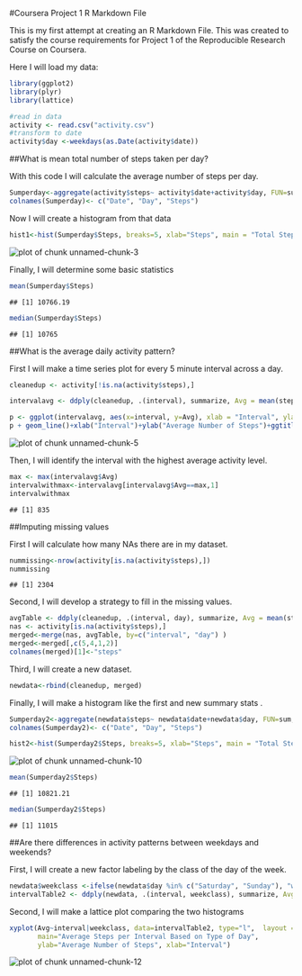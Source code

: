 #Coursera Project 1 R Markdown File

This is my first attempt at creating an R Markdown File. This was created to satisfy the course requirements for Project 1 of the Reproducible Research Course on Coursera.

Here I will load my data:


```r
library(ggplot2)
library(plyr)
library(lattice)

#read in data
activity <- read.csv("activity.csv")
#transform to date
activity$day <-weekdays(as.Date(activity$date))
```

##What is mean total number of steps taken per day?

With this code I will calculate the average number of steps per day.


```r
Sumperday<-aggregate(activity$steps~ activity$date+activity$day, FUN=sum,)
colnames(Sumperday)<- c("Date", "Day", "Steps")
```

Now I will create a histogram from that data

```r
hist1<-hist(Sumperday$Steps, breaks=5, xlab="Steps", main = "Total Steps per Day")
```

![plot of chunk unnamed-chunk-3](figure/unnamed-chunk-3-1.png)

Finally, I will determine some basic statistics

```r
mean(Sumperday$Steps)
```

```
## [1] 10766.19
```

```r
median(Sumperday$Steps)
```

```
## [1] 10765
```

##What is the average daily activity pattern?

First I will make a time series plot for every 5 minute interval across a day.

```r
cleanedup <- activity[!is.na(activity$steps),]

intervalavg <- ddply(cleanedup, .(interval), summarize, Avg = mean(steps))

p <- ggplot(intervalavg, aes(x=interval, y=Avg), xlab = "Interval", ylab="Average Number of Steps")
p + geom_line()+xlab("Interval")+ylab("Average Number of Steps")+ggtitle("Average Number of Steps per Interval")
```

![plot of chunk unnamed-chunk-5](figure/unnamed-chunk-5-1.png)

Then, I will identify the interval with the highest average activity level.

```r
max <- max(intervalavg$Avg)
intervalwithmax<-intervalavg[intervalavg$Avg==max,1]
intervalwithmax
```

```
## [1] 835
```

##Imputing missing values

First I will calculate how many NAs there are in my dataset.

```r
nummissing<-nrow(activity[is.na(activity$steps),])
nummissing
```

```
## [1] 2304
```
Second, I will develop a strategy to fill in the missing values.

```r
avgTable <- ddply(cleanedup, .(interval, day), summarize, Avg = mean(steps))
nas <- activity[is.na(activity$steps),]
merged<-merge(nas, avgTable, by=c("interval", "day") )
merged<-merged[,c(5,4,1,2)]
colnames(merged)[1]<-"steps"
```
Third, I will create a new dataset.

```r
newdata<-rbind(cleanedup, merged)
```
Finally, I will make a histogram like the first and new summary stats . 

```r
Sumperday2<-aggregate(newdata$steps~ newdata$date+newdata$day, FUN=sum,)
colnames(Sumperday2)<- c("Date", "Day", "Steps")

hist2<-hist(Sumperday2$Steps, breaks=5, xlab="Steps", main = "Total Steps per Day")
```

![plot of chunk unnamed-chunk-10](figure/unnamed-chunk-10-1.png)

```r
mean(Sumperday2$Steps)
```

```
## [1] 10821.21
```

```r
median(Sumperday2$Steps)
```

```
## [1] 11015
```

##Are there differences in activity patterns between weekdays and weekends?

First, I will create a new factor labeling by the class of the day of the week.

```r
newdata$weekclass <-ifelse(newdata$day %in% c("Saturday", "Sunday"), "weekend", "weekday")
intervalTable2 <- ddply(newdata, .(interval, weekclass), summarize, Avg = mean(steps))
```

Second, I will make a lattice plot comparing the two histograms


```r
xyplot(Avg~interval|weekclass, data=intervalTable2, type="l",  layout = c(1,2),
       main="Average Steps per Interval Based on Type of Day", 
       ylab="Average Number of Steps", xlab="Interval")
```

![plot of chunk unnamed-chunk-12](figure/unnamed-chunk-12-1.png)

